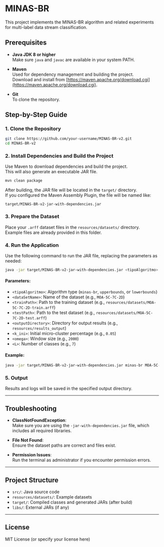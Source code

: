 # MINAS-BR

This project implements the MINAS-BR algorithm and related experiments for multi-label data stream classification.

## Prerequisites

- **Java JDK 8 or higher**  
  Make sure `java` and `javac` are available in your system PATH.

- **Maven**  
  Used for dependency management and building the project.  
  Download and install from [https://maven.apache.org/download.cgi](https://maven.apache.org/download.cgi).

- **Git**  
  To clone the repository.

## Step-by-Step Guide

### 1. Clone the Repository

```sh
git clone https://github.com/your-username/MINAS-BR-v2.git
cd MINAS-BR-v2
```

### 2. Install Dependencies and Build the Project

Use Maven to download dependencies and build the project.  
This will also generate an executable JAR file.

```sh
mvn clean package
```

After building, the JAR file will be located in the `target/` directory.  
If you configured the Maven Assembly Plugin, the file will be named like:

```
target/MINAS-BR-v2-jar-with-dependencies.jar
```

### 3. Prepare the Dataset

Place your `.arff` dataset files in the `resources/datasets/` directory.  
Example files are already provided in this folder.

### 4. Run the Application

Use the following command to run the JAR file, replacing the parameters as needed:

```sh
java -jar target/MINAS-BR-v2-jar-with-dependencies.jar <tipoAlgoritmo> <dataSetName> <trainPath> <testPath> <outputDirectory> <k_ini> <omega> <L>
```

#### Parameters:

- `<tipoAlgoritmo>`: Algorithm type (`minas-br`, `upperbounds`, or `lowerbounds`)
- `<dataSetName>`: Name of the dataset (e.g., `MOA-5C-7C-2D`)
- `<trainPath>`: Path to the training dataset (e.g., `resources/datasets/MOA-5C-7C-2D-train.arff`)
- `<testPath>`: Path to the test dataset (e.g., `resources/datasets/MOA-5C-7C-2D-test.arff`)
- `<outputDirectory>`: Directory for output results (e.g., `resources/results_output`)
- `<k_ini>`: Initial micro-cluster percentage (e.g., `0.05`)
- `<omega>`: Window size (e.g., `2000`)
- `<L>`: Number of classes (e.g., `7`)

#### Example:

```sh
java -jar target/MINAS-BR-v2-jar-with-dependencies.jar minas-br MOA-5C-7C-2D resources/datasets/MOA-5C-7C-2D-train.arff resources/datasets/MOA-5C-7C-2D-test.arff resources/results_output 0.05 2000 7
```

### 5. Output

Results and logs will be saved in the specified output directory.

---

## Troubleshooting

- **ClassNotFoundException**:  
  Make sure you are using the `-jar-with-dependencies.jar` file, which includes all required libraries.

- **File Not Found**:  
  Ensure the dataset paths are correct and files exist.

- **Permission Issues**:  
  Run the terminal as administrator if you encounter permission errors.

---

## Project Structure

- `src/`: Java source code
- `resources/datasets/`: Example datasets
- `target/`: Compiled classes and generated JARs (after build)
- `libs/`: External JARs (if any)

---

## License

MIT License (or specify your license here)